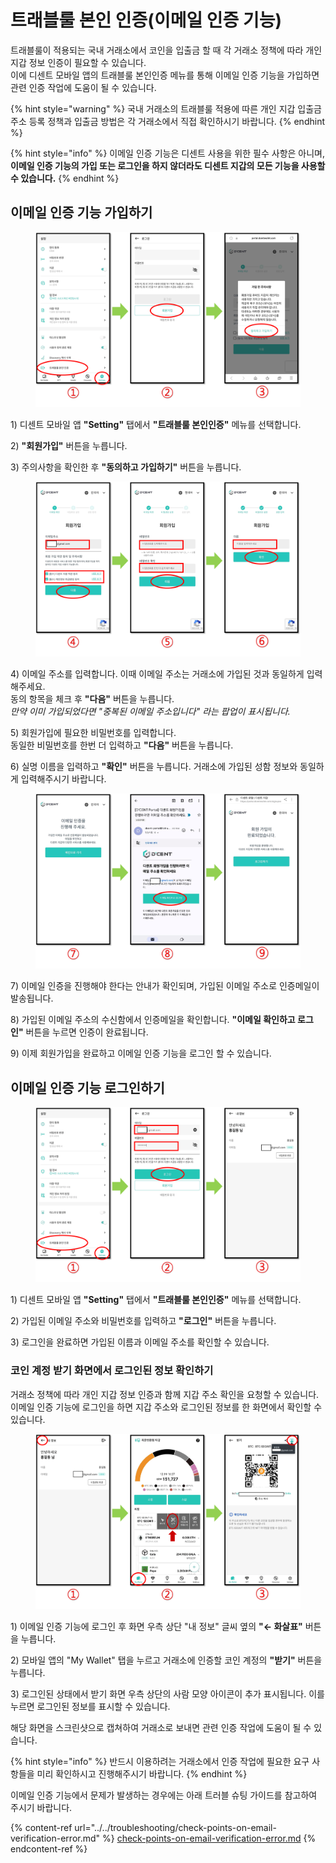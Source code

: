 # 트래블룰 본인 인증(이메일 인증 기능)

트래블룰이 적용되는 국내 거래소에서 코인을 입출금 할 때 각 거래소 정책에 따라 개인 지갑 정보 인증이 필요할 수 있습니다.\
이에 디센트 모바일 앱의 트래블룰 본인인증 메뉴를 통해 이메일 인증 기능을 가입하면 관련 인증 작업에 도움이 될 수 있습니다.

{% hint style="warning" %}
국내 거래소의 트래블룰 적용에 따른 개인 지갑 입출금 주소 등록 정책과 입출금 방법은 각 거래소에서 직접 확인하시기 바랍니다.
{% endhint %}

{% hint style="info" %}
이메일 인증 기능은 디센트 사용을 위한 필수 사항은 아니며, **이메일 인증 기능의 가입 또는 로그인을 하지 않더라도 디센트 지갑의 모든 기능을 사용할 수 있습니다.**
{% endhint %}

## 이메일 인증 기능 가입하기

<figure><img src="../../.gitbook/assets/가입-01.png" alt=""><figcaption></figcaption></figure>

1\) 디센트 모바일 앱 **"Setting"** 탭에서 **"트래블룰 본인인증"** 메뉴를 선택합니다.

2\) **"회원가입"** 버튼을 누릅니다.

3\) 주의사항을 확인한 후 **"동의하고 가입하기"** 버튼을 누릅니다.



<figure><img src="../../.gitbook/assets/가입-02.png" alt=""><figcaption></figcaption></figure>

4\) 이메일 주소를 입력합니다. 이때 이메일 주소는 거래소에 가입된 것과 동일하게 입력해주세요.\
&#x20;    동의 항목을 체크 후 **"다음"** 버튼을 누릅니다.\
&#x20;    _만약 이미 가입되었다면 "중복된 이메일 주소입니다" 라는 팝업이 표시됩니다._

5\) 회원가입에 필요한 비밀번호를 입력합니다.\
&#x20;    동일한 비밀번호를 한번 더 입력하고 **"다음"** 버튼을 누릅니다.

6\) 실명 이름을 입력하고 **"확인"** 버튼을 누릅니다. 거래소에 가입된 성함 정보와 동일하게 입력해주시기 바랍니다.

<figure><img src="../../.gitbook/assets/가입-03.png" alt=""><figcaption></figcaption></figure>

7\) 이메일 인증을 진행해야 한다는 안내가 확인되며, 가입된 이메일 주소로 인증메일이 발송됩니다.

8\) 가입된 이메일 주소의 수신함에서 인증메일을 확인합니다. **"이메일 확인하고 로그인"** 버튼을 누르면 인증이 완료됩니다.

9\) 이제 회원가입을 완료하고 이메일 인증 기능을 로그인 할 수 있습니다.



## 이메일 인증 기능 로그인하기

<figure><img src="../../.gitbook/assets/로그인-01.png" alt=""><figcaption></figcaption></figure>

1\) 디센트 모바일 앱 **"Setting"** 탭에서 **"트래블룰 본인인증"** 메뉴를 선택합니다.

2\) 가입된 이메일 주소와 비밀번호를 입력하고 **"로그인"** 버튼을 누릅니다.

3\) 로그인을 완료하면 가입된 이름과 이메일 주소를 확인할 수 있습니다.

### 코인 계정 받기 화면에서 로그인된 정보 확인하기

거래소 정책에 따라 개인 지갑 정보 인증과 함께 지갑 주소 확인을 요청할 수 있습니다. 이메일 인증 기능에 로그인을 하면 지갑 주소와 로그인된 정보를 한 화면에서 확인할 수 있습니다.

<figure><img src="../../.gitbook/assets/인증.png" alt=""><figcaption></figcaption></figure>

1\) 이메일 인증 기능에 로그인 후 화면 우측 상단 "내 정보" 글씨 옆의 **"← 화살표"** 버튼을 누릅니다.&#x20;

2\) 모바일 앱의 "My Wallet" 탭을 누르고 거래소에 인증할 코인 계정의 **"받기"** 버튼을 누릅니다.

3\) 로그인된 상태에서 받기 화면 우측 상단의 사람 모양 아이콘이 추가 표시됩니다. 이를 누르면 로그인된 정보를 표시할 수 있습니다.

해당 화면을 스크린샷으로 캡쳐하여 거래소로 보내면 관련 인증 작업에 도움이 될 수 있습니다.

{% hint style="info" %}
반드시 이용하려는 거래소에서 인증 작업에 필요한 요구 사항들을 미리 확인하시고 진행해주시기 바랍니다.
{% endhint %}



이메일 인증 기능에서 문제가 발생하는 경우에는 아래 트러블 슈팅 가이드를 참고하여 주시기 바랍니다.

{% content-ref url="../../troubleshooting/check-points-on-email-verification-error.md" %}
[check-points-on-email-verification-error.md](../../troubleshooting/check-points-on-email-verification-error.md)
{% endcontent-ref %}
